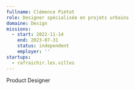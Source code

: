 ```yaml
---
fullname: Clémence Piétot
role: Designer spécialisée en projets urbains
domaine: Design
missions:
  - start: 2022-11-14
    end: 2023-07-31
    status: independent
    employer: ''
startups:
  - rafraichir.les.villes
---
```


Product Designer
